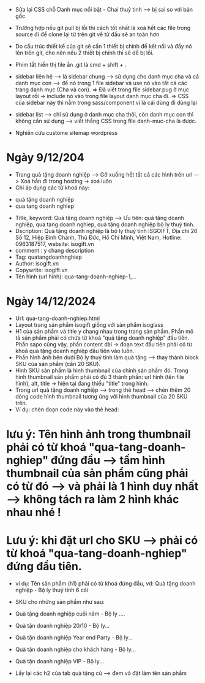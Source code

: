 - Sửa lại CSS chỗ Danh mục nổi bật - Chai thuỷ tinh --> bị sai so với bản gốc
- Trường hợp nếu git pull bị lỗi thì cách tốt nhất là xoá hết các file trong source đi để clone lại từ trên git về từ đầu sẽ an toàn hơn
- Do cấu trúc thiết kế của git sẽ cần 1 thiết bị chính để kết nối và đẩy nó lên trên git, cho nên nếu 2 thiết bị chính thì sẽ dễ bị lỗi.
- Phím tắt hiển thị file ẩn .git là cmd + shift + .

- sidebar liên hệ --> là sidebar chung --> sử dụng cho danh mục cha và cả danh mục con --> để nó trong 1 file sidebar và use nó vào tất cả các trang danh mục (Cha và con).
  => Đã viết trong file sidebar.pug ở mục layout rồi -> include nó vào trong file layout danh mục cha đi.
  => CSS của sidebar này thì nằm trong sass/component vì là cái dùng đi dùng lại

- sidebar list --> chỉ sử dụng ở danh mục cha thôi, còn danh mục con thì không cần sử dụng --> viết thẳng CSS trong file danh-muc-cha là được.

- Nghiên cứu custome sitemap wordpress

# Ngày 9/12/204

- Trang quà tặng doanh nghiệp --> Gỡ xuống hết tất cả các hình trên url --> Xoá hẳn đi trong hosting -> xoá luôn
- Chỉ áp dụng các từ khoá này:

* quà tặng doanh nghiệp
* qua tang doanh nghiep

- Title, keyword: Quà tặng doanh nghiệp --> Ưu tiên: quà tặng doanh nghiệp, qua tang doanh nghiep, quà tặng doanh nghiệp bộ ly thuỷ tinh.
- Dscription: Quà tặng doanh nghiệp là bộ ly thuỷ tinh iSGOIFT, Địa chỉ 26 Số 12, Hiệp Bình Chánh, Thủ Đức, Hồ Chí Minh, Việt Nam, Hotline: 0963187517, website: isogift.vn
- comment : y chang description
- Tag: quatangdoanhnghiep
- Author: isogift.vn
- Copywrite: isogift.vn
- Tên hình (url hình): qua-tang-doanh-nghiep-1,...

# Ngày 14/12/2024

- Url: qua-tang-doanh-nghiep.html
- Layout trang sản phẩm isogift giống với sản phẩm isoglass
- H1 của sản phẩm và title y chang nhau trong trang sản phẩm. Phần mô tả sản phẩm phải có chứa từ khoá "quà tặng doanh nghiệp" đầu tiên. Phần sapo cũng vậy, phần content dài -> đoạn text đầu tiên phải có từ khoá quà tặng doanh nghiệp đầu tiên vào luôn.
- Phần hình ảnh bên dưới Bộ ly thuỷ tinh làm quà tặng --> thay thành block SKU của sản phẩm (cần 20 SKU).
- Hình SKU sản phẩm là hình thumbnail của chính sản phẩm đó. Trong hình thumbnail sản phẩm phải có đủ 3 thành phần: url hình (tên file hình), alt, title -> hiện tại đang thiếu "title" trong hình.
- Trong url quà tặng doanh nghiệp --> trong thẻ head --> chèn thêm 20 dòng code hình thumbnail tương ứng với hình thumbnail của 20 SKU trên.
- Ví dụ: chèn đoạn code này vào thẻ head:
<meta property="og:image" content="https://isogift.vn/wp-content/uploads/2024/09/qua-tang-doanh-nghiep-isogift.vn_.jpg" />
<meta property="og:image" content="https://isogift.vn/wp-content/uploads/2024/09/qua-tang-doanh-nghiep-2.jpg" />

# lưu ý: Tên hình ảnh trong thumbnail phải có từ khoá "qua-tang-doanh-nghiep" đứng đầu --> tấm hình thumbnail của sản phẩm cũng phải có từ đó --> và phải là 1 hình duy nhất --> không tách ra làm 2 hình khác nhau nhé !

# Lưu ý: khi đặt url cho SKU --> phải có từ khoá "qua-tang-doanh-nghiep" đứng đầu tiên.

- ví dụ: Tên sản phẩm (h1) phải có từ khoá đứng đầu, vd: Quà tặng doanh nghiệp - Bộ ly thuỷ tinh 6 cái

- SKU cho những sản phẩm như sau:

* Quà tặng doanh nghiệp cuối năm - Bộ ly ....
* Quà tặn doanh nghiệp 20/10 - Bộ ly...
* Quà tặn doanh nghiệp Year end Party - Bộ ly...
* Quà tặn doanh nghiệp cho khách hàng - Bộ ly...
* Quà tặn doanh nghiệp VIP - Bộ ly...

* Lấy lại các h2 của tab quà tặng cũ --> đem vô đặt làm tên sản phẩm
